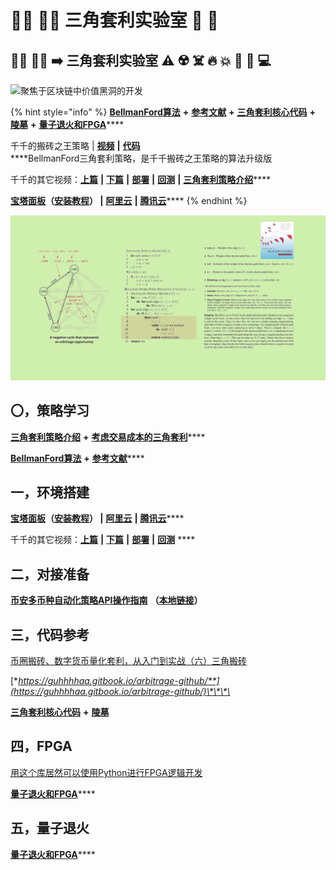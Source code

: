 # 👩‍🔬 👨‍🔬 三角套利实验室 🧪 🔬

## 👩‍🔬 👨‍🔬 ➡️ 三角套利实验室 ⚠️ ☢️ ☠️ 🔥 💥 🧪 🔬 💻

![&#x805A;&#x7126;&#x4E8E;&#x533A;&#x5757;&#x94FE;&#x4E2D;&#x4EF7;&#x503C;&#x9ED1;&#x6D1E;&#x7684;&#x5F00;&#x53D1;](../../.gitbook/assets/bfm-unity-hei-dong-tan-suo-.png)

{% hint style="info" %}
[**BellmanFord算法**](https://www.bfm-unity.com/what-is-bfm-al) **+** [**参考文献**](https://www.bfm-unity.com/what-is-bfm-al/bfm-al-ckwx) **+** [**三角套利核心代码**](https://www.bfm-unity.com/ruan-jian-bfm-on-python) **+** [**陵墓**](https://www.bfm-unity.com/what-is-bfm-al/lo-st) **+** [**量子退火和FPGA**](https://guhhhhaa.gitbook.io/bfm-unity-doc-v1/bfm-suan-fa-de-wei-lai-fa-zhan-wei-wan-cheng)\*\*\*\*

千千的搬砖之王策略  \|  [**视频**](https://mp.weixin.qq.com/s/MsXdWAGJR0Kl9BPIUPxQgA)  **\|**  [**代码**](https://guhhhhaa.gitbook.io/bfm-unity-doc-v1/ruan-jian-bfm-on-python/qian-qian-de-liang-hua-shi-jie-hou-ban-dai-ma)  
****BellmanFord三角套利策略，是千千搬砖之王策略的算法升级版

千千的其它视频：[**上篇**](https://mp.weixin.qq.com/s/lVqcoBvtmyLaohz7DLtIoA)  **\|**  [**下篇**](https://mp.weixin.qq.com/s/6qL4redQ3lFiNvZOowpBaA)  **\|**  [**部署**](https://mp.weixin.qq.com/s/6bKVOqcYppqta3zRdMtvWA)  **\|**  [**回测**](https://mp.weixin.qq.com/s/Ju4XFDHTq7wk2wokArmKGw)  **\|**  [**三角套利策略介绍**](https://mp.weixin.qq.com/s/G5t7TyIyrH40Kl55feTDIw)\*\*\*\*

[**宝塔面板**](https://www.bt.cn/)**（**[**安装教程**](https://www.bt.cn/bbs/thread-19376-1-1.html)**） \|**  [**阿里云**](https://www.aliyun.com/)  **\|**  [**腾讯云**](https://cloud.tencent.com/)\*\*\*\*
{% endhint %}

![](../../.gitbook/assets/b49d19a6fef2385395ae687a10007929.png)

## 〇，策略学习

[**三角套利策略介绍**](https://mp.weixin.qq.com/s/G5t7TyIyrH40Kl55feTDIw) **+** [**考虑交易成本的三角套利**](https://www.jianshu.com/p/e50a52312a47)\*\*\*\*

[**BellmanFord算法**](https://www.bfm-unity.com/what-is-bfm-al) **+** [**参考文献**](https://www.bfm-unity.com/what-is-bfm-al/bfm-al-ckwx)\*\*\*\*

## 一，环境搭建

[**宝塔面板**](https://www.bt.cn/)**（**[**安装教程**](https://www.bt.cn/bbs/thread-19376-1-1.html)**） \|**  [**阿里云**](https://www.aliyun.com/)  **\|**  [**腾讯云**](https://cloud.tencent.com/)\*\*\*\*

千千的其它视频：[**上篇**](https://mp.weixin.qq.com/s/lVqcoBvtmyLaohz7DLtIoA)  **\|**  [**下篇**](https://mp.weixin.qq.com/s/6qL4redQ3lFiNvZOowpBaA)  **\|**  [**部署**](https://mp.weixin.qq.com/s/6bKVOqcYppqta3zRdMtvWA)  **\|**  [**回测**](https://mp.weixin.qq.com/s/Ju4XFDHTq7wk2wokArmKGw) ****

## 二，对接准备

[**币安多币种自动化策略API操作指南**](https://zhuanlan.zhihu.com/p/55109087) **（**[**本地链接**](https://www.bfm-unity.com/command-room-discovery/san-jiao-tao-li-shi-yan-shi/bi-an-duo-bi-zhong-zi-dong-hua-ce-lve-api-cao-zuo-zhi-nan)**）**

## 三，代码**参考**

[币圈搬砖、数字货币量化套利，从入门到实战（六）三角搬砖](https://www.jianshu.com/p/14dbaa02777a)

[**https://guhhhhaa.gitbook.io/arbitrage-github/**](https://guhhhhaa.gitbook.io/arbitrage-github/)\*\*\*\*

[**三角套利核心代码**](https://www.bfm-unity.com/ruan-jian-bfm-on-python) **+** [**陵墓**](https://www.bfm-unity.com/what-is-bfm-al/lo-st)

## **四，FPGA**

[用这个库居然可以使用Python进行FPGA逻辑开发](https://zhuanlan.zhihu.com/p/56095014)

[**量子退火和FPGA**](https://guhhhhaa.gitbook.io/bfm-unity-doc-v1/bfm-suan-fa-de-wei-lai-fa-zhan-wei-wan-cheng)\*\*\*\*

## **五，量子退火**

[**量子退火和FPGA**](https://guhhhhaa.gitbook.io/bfm-unity-doc-v1/bfm-suan-fa-de-wei-lai-fa-zhan-wei-wan-cheng)\*\*\*\*

